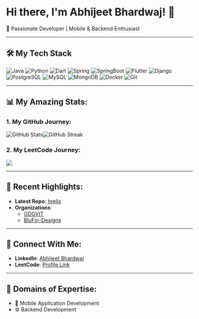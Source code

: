# Hi there, I'm Abhijeet Bhardwaj! 👋

🚀 Passionate Developer | Mobile & Backend Enthusiast

---

## 🛠️ **My Tech Stack**
![Java](https://img.shields.io/badge/Java-007396?style=flat&logo=java&logoColor=white) ![Python](https://img.shields.io/badge/Python-3776AB?style=flat&logo=python&logoColor=white) ![Dart](https://img.shields.io/badge/Dart-0175C2?style=flat&logo=dart&logoColor=white) ![Spring](https://img.shields.io/badge/Spring-6DB33F?style=flat&logo=spring&logoColor=white) ![SpringBoot](https://img.shields.io/badge/SpringBoot-6DB33F?style=flat&logo=springboot&logoColor=white) ![Flutter](https://img.shields.io/badge/Flutter-02569B?style=flat&logo=flutter&logoColor=white) ![Django](https://img.shields.io/badge/Django-092E20?style=flat&logo=django&logoColor=white) ![PostgreSQL](https://img.shields.io/badge/PostgreSQL-4169E1?style=flat&logo=postgresql&logoColor=white) ![MySQL](https://img.shields.io/badge/MySQL-4479A1?style=flat&logo=mysql&logoColor=white) ![MongoDB](https://img.shields.io/badge/MongoDB-47A248?style=flat&logo=mongodb&logoColor=white) ![Docker](https://img.shields.io/badge/Docker-2496ED?style=flat&logo=docker&logoColor=white) ![Git](https://img.shields.io/badge/Git-F05032?style=flat&logo=git&logoColor=white)

---

## 📊 My Amazing Stats:
### 1. My GitHub Journey:
<img src="https://github-readme-stats.vercel.app/api?username=abhijeet-Bh&show_icons=true&theme=tokyonight&hide_border=true" alt="GitHub Stats" />![GitHub Streak](https://streak-stats.demolab.com/?user=abhijeet-Bh&theme=tokyonight&hide_border=true)

### 2. My LeetCode Journey:
![](https://leetcard.jacoblin.cool/abhijeetBh?border=0&radius=4)

---

## 🌟 Recent Highlights:
- **Latest Repo**: [hrelix](https://github.com/abhijeet-Bh/hrelix)
- **Organizations**:
    - [GDGVIT](https://github.com/GDGVIT)
    - [BluFin-Designs](https://github.com/BluFin-Designs)

---

## 💼 Connect With Me:
- **LinkedIn**: [Abhijeet Bhardwaj](https://www.linkedin.com/in/abhijeet-bh/)
- **LeetCode**: [Profile Link](https://leetcode.com/u/abhijeetBh/)

---

## 🎯 Domains of Expertise:
- 📱 Mobile Application Development
- ⚙️ Backend Development